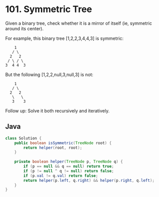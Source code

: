 # 101. Symmetric Tree

Given a binary tree, check whether it is a mirror of itself (ie, symmetric around its center).

For example, this binary tree [1,2,2,3,4,4,3] is symmetric:
```
    1
   / \
  2   2
 / \ / \
3  4 4  3
``` 

But the following [1,2,2,null,3,null,3] is not:
```
    1
   / \
  2   2
   \   \
   3    3
```

Follow up: Solve it both recursively and iteratively.

## Java
```java
class Solution {
    public boolean isSymmetric(TreeNode root) {
        return helper(root, root);
    }
    
    private boolean helper(TreeNode p, TreeNode q) {
        if (p == null && q == null) return true;
        if (p != null ^ q != null) return false;
        if (p.val != q.val) return false;
        return helper(p.left, q.right) && helper(p.right, q.left);
    }
}
```
